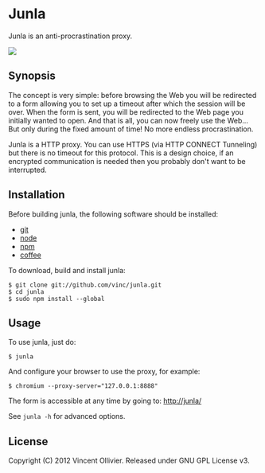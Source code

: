 Junla
=====

Junla is an anti-procrastination proxy.

<img src="http://i.imgur.com/0qhnn.png" />

Synopsis
--------

The concept is very simple: before browsing the Web you will be redirected to
a form allowing you to set up a timeout after which the session will be over.
When the form is sent, you will be redirected to the Web page you initially
wanted to open. And that is all, you can now freely use the Web... But only
during the fixed amount of time! No more endless procrastination.

Junla is a HTTP proxy. You can use HTTPS (via HTTP CONNECT Tunneling) but
there is no timeout for this protocol. This is a design choice, if an
encrypted communication is needed then you probably don't want to be
interrupted.


Installation
------------

Before building junla, the following software should be installed:

* [git](http://git-scm.com/)
* [node](http://nodejs.org/)
* [npm](http://npmjs.org/)
* [coffee](http://coffeescript.org/)

To download, build and install junla:

    $ git clone git://github.com/vinc/junla.git
    $ cd junla
    $ sudo npm install --global


Usage
-----

To use junla, just do:

    $ junla

And configure your browser to use the proxy, for example:

    $ chromium --proxy-server="127.0.0.1:8888"

The form is accessible at any time by going to: [http://junla/](http://junla/)

See `junla -h` for advanced options.


License
-------

Copyright (C) 2012 Vincent Ollivier. Released under GNU GPL License v3.
